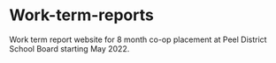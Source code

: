 # Work-term-reports
 
Work term report website for 8 month co-op placement at Peel District School Board starting May 2022.
